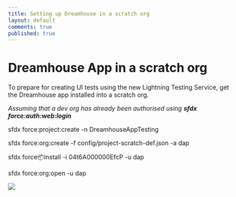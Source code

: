 ```yaml
---
title: Setting up Dreamhouse in a scratch org
layout: default
comments: true
published: true
---
```


# Dreamhouse App in a scratch org

To prepare for creating UI tests using the new Lightning Testing Service, get the Dreamhouse app installed into a scratch org.

_Assuming that a dev org has already been authorised using **sfdx force:auth:web:login**_

sfdx force:project:create -n DreamhouseAppTesting

sfdx force:org:create -f config/project-scratch-def.json -a dap

sfdx force:package:install -i 04t6A000000EfcP  -u dap

sfdx force:org:open -u dap


<img src="{{ site.url }}/assets/gifs/dreamhouse-app-via-sfdx.gif" />

